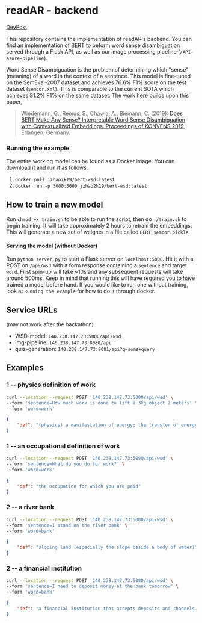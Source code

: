 # readAR - backend
[DevPost](https://devpost.com/software/readar-twh41m)

This repository contains the implementation of readAR's backend. You can find an implementation of BERT to peform word sense disambiguation served through a Flask API, as well as our image processing pipeline (`/API-azure-pipeline`). 

Word Sense Disambiguation is the problem of determining which "sense" (meaning) of a word in the context of a sentence. This model is fine-tuned on the SemEval-2007 dataset and achieves 76.6% F1% score on the test dataset (`semcor.xml`). This is comparable to the current SOTA which achieves 81.2% F1% on the same dataset. The work here builds upon this paper,

> Wiedemann, G., Remus, S., Chawla, A., Biemann, C. (2019): [Does BERT Make Any Sense? Interpretable Word Sense Disambiguation with Contextualized Embeddings. Proceedings of KONVENS 2019](https://www.inf.uni-hamburg.de/en/inst/ab/lt/publications/2019-wiedemannetal-bert-sense.pdf), Erlangen, Germany.

### Running the example
The entire working model can be found as a Docker image. You can download it and run it as follows:

1. `docker pull jzhao2k19/bert-wsd:latest`
2. `docker run -p 5000:5000 jzhao2k19/bert-wsd:latest`

## How to train a new model
Run `chmod +x train.sh` to be able to run the script, then do `./train.sh` to begin training. It will take approximately 2 hours to retrain the embeddings. This will generate a new set of weights in a file called `BERT_semcor.pickle`. 

#### Serving the model (without Docker)
Run `python server.py` to start a Flask server on `localhost:5000`. Hit it with a POST on `/api/wsd` with a form response containing a `sentence` and target `word`. First spin-up will take ~10s and any subsequent requests will take around 500ms. Keep in mind that running this will have required you to have trained a model before hand. If you would like to run one without training, look at `Running the example` for how to do it through docker.

## Service URLs
(may not work after the hackathon)
* WSD-model: `140.238.147.73:5000/api/wsd`
* img-pipeline: `140.238.147.73:8080/api`
* quiz-generation: `140.238.147.73:8081/api?q=some+query`

## Examples
### 1 -- physics definition of work
```bash
curl --location --request POST '140.238.147.73:5000/api/wsd' \
--form 'sentence=How much work is done to lift a 3kg object 2 meters' \
--form 'word=work'
```

```json
{
    "def": "(physics) a manifestation of energy; the transfer of energy from one physical system to another expressed as the product of a force and the distance through which it moves a body in the direction of that force"
}
```

### 1 -- an occupational definition of work
```bash
curl --location --request POST '140.238.147.73:5000/api/wsd' \
--form 'sentence=What do you do for work?' \
--form 'word=work'
```

```json
{
    "def": "the occupation for which you are paid"
}
```

### 2 -- a river bank

```bash
curl --location --request POST '140.238.147.73:5000/api/wsd' \
--form 'sentence=I stand on the river bank' \
--form 'word=bank'
```

```json
{
    "def": "sloping land (especially the slope beside a body of water)"
}
```

### 2 -- a financial institution

```bash
curl --location --request POST '140.238.147.73:5000/api/wsd' \
--form 'sentence=I need to deposit money at the bank tomorrow' \
--form 'word=bank'
```

```json
{
    "def": "a financial institution that accepts deposits and channels the money into lending activities"
}
```